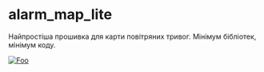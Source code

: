 # alarm_map_lite
Найпростіша прошивка для карти повітряних тривог. Мінімум бібліотек, мінімум коду.

[![Foo](https://img.shields.io/badge/SDL-НА%20ОБНОВЛЕНИЯ-brightgreen.svg?style=social&logo=telegram&color=blue)](https://t.me/GyverLibs)
